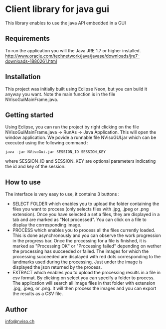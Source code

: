 # Client library for java gui

This library enables to use the java API embedded in a GUI

## Requirements

To run the application you will the Java JRE 1.7 or higher installed. 
http://www.oracle.com/technetwork/java/javase/downloads/jre7-downloads-1880261.html

## Installation
This project was initially built using Eclipse Neon, but you can build it anyway you want. Note the main function is in the file
NVisoGuiMainFrame.java.

## Getting started
Using Eclipse, you can run the project by right clicking on the file NVisoGuiMainFrame.java -> RunAs -> Java Application.
This will open the window application.
We povide a runnable file NVisoGUI.jar which can be executed using the following command :
```shell
java -jar NVisoGui.jar SESSION_ID SESSION_KEY
```
where SESSION_ID and SESSION_KEY are optional parameters indicating the id and key of the session.


## How to use
The interface is very easy to use, it contains 3 buttons :
- SELECT FOLDER which enables you to upload the folder containing the files you want to process (only selects files with .jpg, .jpeg or .png extension).
Once you have selected a set a files, they are displayed in a tab and are marked as "Not processed". You can click on a file to display the corresponding image.
- PROCESS which enables you to process all the files currently loaded. This is done asynchronously and you can observe the work progression in the progress bar.
Once the processing for a file is finished, it is marked as "Processing OK" or "Processing failed" depending on wether the processing has succeeded or failed.
The images for which the processing succeeded are displayed with red dots corresponding to the landmarks used during the processing. Just under the image
is displayed the json returned by the process.
- EXTRACT which enables you to upload the processing results in a file in csv format.
By clicking on select you can specify a folder to process. The application will search all image
files in that folder with extension .jpg, .jpeg, or .png. It will then process the images and you can export the results as
a CSV file.



## Author

info@nviso.ch
